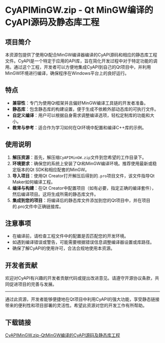 # CyAPIMinGW.zip - Qt MinGW编译的CyAPI源码及静态库工程

## 项目简介

本资源包提供了使用Qt配合MinGW编译器编译的CyAPI源码和相应的静态库工程文件。CyAPI是一个特定于应用的API库，旨在简化开发过程中对于特定功能的调用。通过这个工程，开发者可以方便地集成CyAPI到自己的Qt项目中，并利用MinGW环境进行编译，确保程序在Windows平台上的良好运行。

## 特点

- **兼容性**：专门为使用Qt框架并且偏好MinGW编译工具链的开发者准备。
- **静态库**：包含静态库的构建设置，便于生成不依赖外部动态库的可执行文件。
- **自定义编译**：用户可以根据自身需求调整编译选项，轻松定制库的功能和大小。
- **教育与参考**：适合作为学习如何在Qt环境中配置和编译C++库的示例。

## 使用说明

1. **解压资源**：首先，解压缩`CyAPIMinGW.zip`文件到您希望的工作目录下。
2. **环境要求**：确保您的系统上安装了Qt和MinGW编译环境。推荐使用最新或稳定版本的Qt SDK和相应配套的MinGW。
3. **导入项目**：使用Qt Creator打开解压后得到的`.pro`项目文件，该文件指导Qt Maker如何编译工程。
4. **编译与构建**：在Qt Creator中配置项目（如有必要，指定正确的编译套件），然后编译项目。这将生成所需的静态库文件。
5. **集成到您的项目**：将编译后的静态库文件添加到您的Qt项目中，并在项目的.pro文件中正确链接库。

## 注意事项

- 在编译前，请检查工程文件中的配置是否匹配您的开发环境。
- 如遇到编译错误或警告，可能需要根据错误信息调整编译器设置或库路径。
- 确保了解CyAPI的使用许可，合法合规地使用本资源。

## 开发者贡献

欢迎对CyAPI有兴趣的开发者贡献代码或提出改进意见。请遵守开源协议条款，共同促进项目的完善与发展。

---

通过此资源，开发者能够便捷地在Qt项目中利用CyAPI的强大功能，享受静态链接带来的便利性和项目部署的灵活性。希望此资源对您的开发工作有所帮助。

## 下载链接

[CyAPIMinGW.zip-QtMinGW编译的CyAPI源码及静态库工程](https://pan.quark.cn/s/b85fe16347b9)